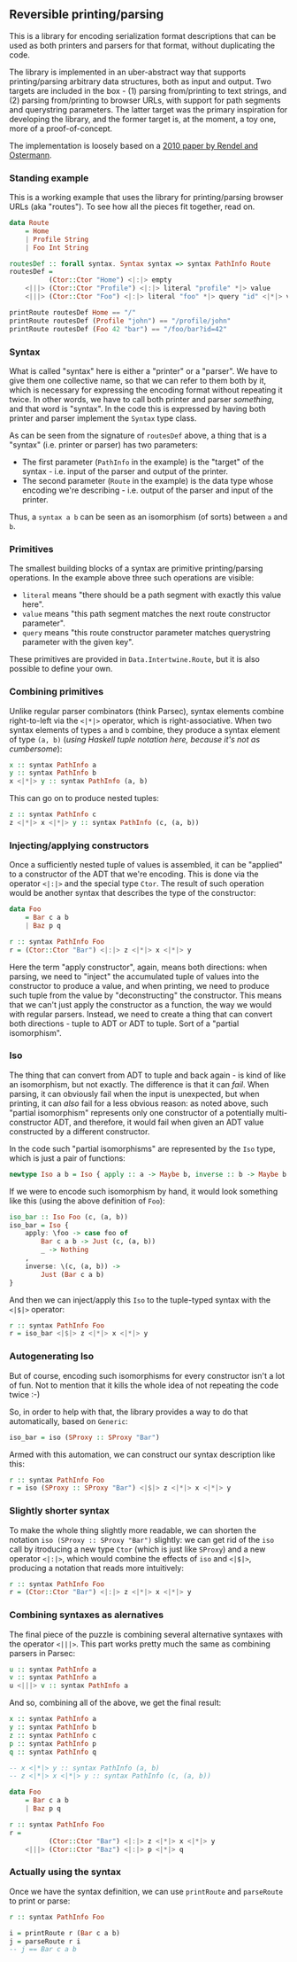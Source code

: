 ## Reversible printing/parsing

This is a library for encoding serialization format descriptions that can be used as both printers and parsers for that format, without duplicating the code.

The library is implemented in an uber-abstract way that supports printing/parsing arbitrary data structures, both as input and output. Two targets are included in the box - (1) parsing from/printing to text strings, and (2) parsing from/printing to browser URLs, with support for path segments and querystring parameters. The latter target was the primary inspiration for developing the library, and the former target is, at the moment, a toy one, more of a proof-of-concept.

The implementation is loosely based on a [2010 paper by Rendel and Ostermann](http://www.informatik.uni-marburg.de/~rendel/unparse/rendel10invertible.pdf).

### Standing example
This is a working example that uses the library for printing/parsing browser URLs (aka "routes").
To see how all the pieces fit together, read on.

```purescript
data Route
    = Home
    | Profile String
    | Foo Int String

routesDef :: forall syntax. Syntax syntax => syntax PathInfo Route
routesDef =
          (Ctor::Ctor "Home") <|:|> empty
    <|||> (Ctor::Ctor "Profile") <|:|> literal "profile" *|> value
    <|||> (Ctor::Ctor "Foo") <|:|> literal "foo" *|> query "id" <|*|> value

printRoute routesDef Home == "/"
printRoute routesDef (Profile "john") == "/profile/john"
printRoute routesDef (Foo 42 "bar") == "/foo/bar?id=42"
```

### Syntax
What is called "syntax" here is either a "printer" or a "parser". We have to give them one collective name, so that we can refer to them both by it, which is necessary for expressing the encoding format without repeating it twice. In other words, we have to call both printer and parser _something_, and that word is "syntax".
In the code this is expressed by having both printer and parser implement the `Syntax` type class.

As can be seen from the signature of `routesDef` above, a thing that is a "syntax" (i.e. printer or parser) has two parameters:
* The first parameter (`PathInfo` in the example) is the "target" of the syntax - i.e. input of the parser and output of the printer.
* The second parameter (`Route` in the example) is the data type whose encoding we're describing - i.e. output of the parser and input of the printer.

Thus, a `syntax a b` can be seen as an isomorphism (of sorts) between `a` and `b`.

### Primitives
The smallest building blocks of a syntax are primitive printing/parsing operations.
In the example above three such operations are visible:
* `literal` means "there should be a path segment with exactly this value here".
* `value` means "this path segment matches the next route constructor parameter".
* `query` means "this route constructor parameter matches querystring parameter with the given key".

These primitives are provided in `Data.Intertwine.Route`, but it is also possible to define your own.

### Combining primitives
Unlike regular parser combinators (think Parsec), syntax elements combine right-to-left via the `<|*|>` operator, which is right-associative. When two syntax elements of types `a` and `b` combine, they produce a syntax element of type `(a, b)` (_using Haskell tuple notation here, because it's not as cumbersome_):

```haskell
x :: syntax PathInfo a
y :: syntax PathInfo b
x <|*|> y :: syntax PathInfo (a, b)
```

This can go on to produce nested tuples:

```haskell
z :: syntax PathInfo c
z <|*|> x <|*|> y :: syntax PathInfo (c, (a, b))
```

### Injecting/applying constructors
Once a sufficiently nested tuple of values is assembled, it can be "applied" to a constructor of the ADT that we're encoding. This is done via the operator `<|:|>` and the special type `Ctor`. The result of such operation would be another syntax that describes the type of the constructor:

```purescript
data Foo
    = Bar c a b
    | Baz p q

r :: syntax PathInfo Foo
r = (Ctor::Ctor "Bar") <|:|> z <|*|> x <|*|> y
```

Here the term "apply constructor", again, means both directions: when parsing, we need to "inject" the accumulated tuple of values into the constructor to produce a value, and when printing, we need to produce such tuple from the value by "deconstructing" the constructor. This means that we can't just apply the constructor as a function, the way we would with regular parsers. Instead, we need to create a thing that can convert both directions - tuple to ADT or ADT to tuple. Sort of a "partial isomorphism".

### Iso
The thing that can convert from ADT to tuple and back again - is kind of like an isomorphism, but not exactly. The difference is that it can _fail_. When parsing, it can obviously fail when the input is unexpected, but when printing, it can _also_ fail for a less obvious reason: as noted above, such "partial isomorphism" represents only one constructor of a potentially multi-constructor ADT, and therefore, it would fail when given an ADT value constructed by a different constructor.

In the code such "partial isomorphisms" are represented by the `Iso` type, which is just a pair of functions:

```purescript
newtype Iso a b = Iso { apply :: a -> Maybe b, inverse :: b -> Maybe b }
```

If we were to encode such isomorphism by hand, it would look something like this (using the above definition of `Foo`):

```purescript
iso_bar :: Iso Foo (c, (a, b))
iso_bar = Iso {
    apply: \foo -> case foo of
        Bar c a b -> Just (c, (a, b))
        _ -> Nothing
    ,
    inverse: \(c, (a, b)) ->
        Just (Bar c a b)
}
```

And then we can inject/apply this `Iso` to the tuple-typed syntax with the `<|$|>` operator:

```purescript
r :: syntax PathInfo Foo
r = iso_bar <|$|> z <|*|> x <|*|> y
```

### Autogenerating Iso
But of course, encoding such isomorphisms for every constructor isn't a lot of fun. Not to mention that it kills the whole idea of not repeating the code twice :-)

So, in order to help with that, the library provides a way to do that automatically, based on `Generic`:

```purescript
iso_bar = iso (SProxy :: SProxy "Bar")
```

Armed with this automation, we can construct our syntax description like this:

```purescript
r :: syntax PathInfo Foo
r = iso (SProxy :: SProxy "Bar") <|$|> z <|*|> x <|*|> y
```

### Slightly shorter syntax
To make the whole thing slightly more readable, we can shorten the notation `iso (SProxy :: SProxy "Bar")` slightly: we can get rid of the `iso` call by itroducing a new type `Ctor` (which is just like `SProxy`) and a new operator `<|:|>`, which would combine the effects of `iso` and `<|$|>`, producing a notation that reads more intuitively:

```purescript
r :: syntax PathInfo Foo
r = (Ctor::Ctor "Bar") <|:|> z <|*|> x <|*|> y
```

### Combining syntaxes as alernatives
The final piece of the puzzle is combining several alternative syntaxes with the operator `<|||>`. This part works pretty much the same as combining parsers in Parsec:

```purescript
u :: syntax PathInfo a
v :: syntax PathInfo a
u <|||> v :: syntax PathInfo a
```

And so, combining all of the above, we get the final result:

```purescript
x :: syntax PathInfo a
y :: syntax PathInfo b
z :: syntax PathInfo c
p :: syntax PathInfo p
q :: syntax PathInfo q

-- x <|*|> y :: syntax PathInfo (a, b)
-- z <|*|> x <|*|> y :: syntax PathInfo (c, (a, b))

data Foo
    = Bar c a b
    | Baz p q

r :: syntax PathInfo Foo
r =
          (Ctor::Ctor "Bar") <|:|> z <|*|> x <|*|> y
    <|||> (Ctor::Ctor "Baz") <|:|> p <|*|> q
```

### Actually using the syntax
Once we have the syntax definition, we can use `printRoute` and `parseRoute` to print or parse:

```purescript
r :: syntax PathInfo Foo

i = printRoute r (Bar c a b)
j = parseRoute r i
-- j == Bar c a b
```
